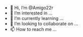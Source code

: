 - 👋 Hi, I’m @Amigo22r
- 👀 I’m interested in ...
- 🌱 I’m currently learning ...
- 💞️ I’m looking to collaborate on ...
- 📫 How to reach me ...

<!---
Amigo22r/Amigo22r is a ✨ special ✨ repository because its `README.md` (this file) appears on your GitHub profile.
You can click the Preview link to take a look at your changes.
--->
